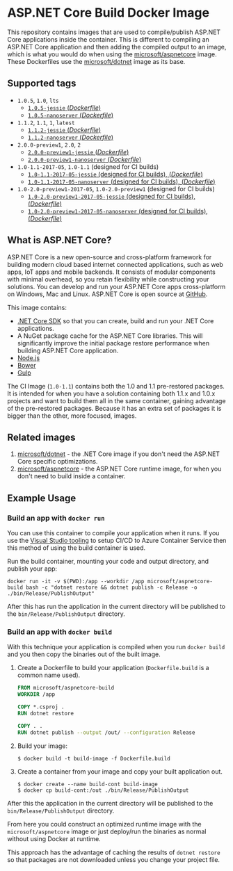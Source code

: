 
ASP.NET Core Build Docker Image
===============================

This repository contains images that are used to compile/publish ASP.NET Core applications inside the container. This is different to compiling an ASP.NET Core application and then adding the compiled output to an image, which is what you would do when using the [microsoft/aspnetcore](https://hub.docker.com/r/microsoft/aspnetcore/) image. These Dockerfiles use the [microsoft/dotnet](https://hub.docker.com/r/microsoft/dotnet/) image as its base.

## Supported tags

- `1.0.5`, `1.0`, `lts`
    - [`1.0.5-jessie` (*Dockerfile*)](https://github.com/aspnet/aspnet-docker/blob/master/1.0/jessie/sdk/Dockerfile)
    - [`1.0.5-nanoserver` (*Dockerfile*)](https://github.com/aspnet/aspnet-docker/blob/master/1.0/nanoserver/sdk/Dockerfile)
- `1.1.2`, `1.1`, `1`, `latest`
    - [`1.1.2-jessie` (*Dockerfile*)](https://github.com/aspnet/aspnet-docker/blob/master/1.1/jessie/sdk/Dockerfile)
    - [`1.1.2-nanoserver` (*Dockerfile*)](https://github.com/aspnet/aspnet-docker/blob/master/1.1/nanoserver/sdk/Dockerfile)
- `2.0.0-preview1`, `2.0`, `2`
    - [`2.0.0-preview1-jessie` (*Dockerfile*)](https://github.com/aspnet/aspnet-docker/blob/master/2.0/jessie/sdk/Dockerfile)
    - [`2.0.0-preview1-nanoserver` (*Dockerfile*)](https://github.com/aspnet/aspnet-docker/blob/master/2.0/nanoserver/sdk/Dockerfile)
- `1.0-1.1-2017-05`, `1.0-1.1` (designed for CI builds)
    - [`1.0-1.1-2017-05-jessie` (designed for CI builds), (*Dockerfile*)](https://github.com/aspnet/aspnet-docker/blob/master/1.1/jessie/kitchensink/Dockerfile)
    - [`1.0-1.1-2017-05-nanoserver` (designed for CI builds), (*Dockerfile*)](https://github.com/aspnet/aspnet-docker/blob/master/1.1/nanoserver/kitchensink/Dockerfile)
- `1.0-2.0-preview1-2017-05`, `1.0-2.0-preview1` (designed for CI builds)
    - [`1.0-2.0-preview1-2017-05-jessie` (designed for CI builds), (*Dockerfile*)](https://github.com/aspnet/aspnet-docker/blob/master/2.0/jessie/kitchensink/Dockerfile)
    - [`1.0-2.0-preview1-2017-05-nanoserver` (designed for CI builds), (*Dockerfile*)](https://github.com/aspnet/aspnet-docker/blob/master/2.0/nanoserver/kitchensink/Dockerfile)

## What is ASP.NET Core?

ASP.NET Core is a new open-source and cross-platform framework for building modern cloud based internet connected applications, such as web apps, IoT apps and mobile backends. It consists of modular components with minimal overhead, so you retain flexibility while constructing your solutions. You can develop and run your ASP.NET Core apps cross-platform on Windows, Mac and Linux. ASP.NET Core is open source at [GitHub](https://github.com/aspnet).

This image contains:

- [.NET Core SDK](https://github.com/dotnet/cli) so that you can create, build and run your .NET Core applications.
- A NuGet package cache for the ASP.NET Core libraries.  This will significantly improve the initial package restore performance when building ASP.NET Core application.
- [Node.js](https://nodejs.org)
- [Bower](https://bower.io/)
- [Gulp](http://gulpjs.com/)

The CI Image (`1.0-1.1`) contains both the 1.0 and 1.1 pre-restored packages. It is intended for when you have a solution containing both 1.1.x and 1.0.x projects and want to build them all in the same container, gaining advantage of the pre-restored packages. Because it has an extra set of packages it is bigger than the other, more focused, images.

## Related images

1. [microsoft/dotnet](https://hub.docker.com/r/microsoft/dotnet/) - the .NET Core image if you don't need the ASP.NET Core specific optimizations.
2. [microsoft/aspnetcore](https://hub.docker.com/r/microsoft/aspnetcore/) - the ASP.NET Core runtime image, for when you don't need to build inside a container.

## Example Usage

### Build an app with `docker run`

You can use this container to compile your application when it runs. If you use the [Visual Studio tooling](https://blogs.msdn.microsoft.com/webdev/2016/11/16/new-docker-tools-for-visual-studio/) to setup CI/CD to Azure Container Service then this method of using the build container is used.

Run the build container, mounting your code and output directory, and publish your app:

```
docker run -it -v $(PWD):/app --workdir /app microsoft/aspnetcore-build bash -c "dotnet restore && dotnet publish -c Release -o ./bin/Release/PublishOutput"
```

After this has run the application in the current directory will be published to the `bin/Release/PublishOutput` directory.

### Build an app with `docker build`

With this technique your application is compiled when you run `docker build` and you then copy the binaries out of the built image.

1. Create a Dockerfile to build your application (`Dockerfile.build` is a common name used).

    ```Dockerfile
    FROM microsoft/aspnetcore-build
    WORKDIR /app

    COPY *.csproj .
    RUN dotnet restore

    COPY . .
    RUN dotnet publish --output /out/ --configuration Release
    ```

2. Build your image:

    ```
    $ docker build -t build-image -f Dockerfile.build
    ```

3. Create a container from your image and copy your built application out.

    ```
    $ docker create --name build-cont build-image
    $ docker cp build-cont:/out ./bin/Release/PublishOutput
    ```

After this the application in the current directory will be published to the `bin/Release/PublishOutput` directory.

From here you could construct an optimized runtime image with the `microsoft/aspnetcore` image or just deploy/run the binaries as normal without using Docker at runtime.

This approach has the advantage of caching the results of `dotnet restore` so that packages are not downloaded unless you change your project file.
